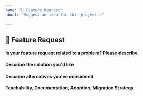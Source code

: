 ```yaml
---
name: "🍩 Feature Request"
about: "Suggest an idea for this project 💡"

---
```


## 🍩 Feature Request

#### Is your feature request related to a problem? Please describe
<!-- A clear and concise description of what the problem is. (e.g. I have an issue when [...]) -->

#### Describe the solution you'd like
<!-- A clear and concise description of what you want to happen. Add any considered drawbacks. -->

#### Describe alternatives you've considered
<!-- A clear and concise description of any alternative solutions or features you've considered. -->

#### Teachability, Documentation, Adoption, Migration Strategy
<!-- If you can, explain how users will be able to use this and possibly write out a
version of the docs.

Maybe a screenshot or design? -->
